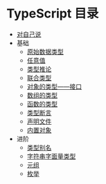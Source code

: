 # TypeScript 目录

* [对自己说](https://github.com/zg-zhang/nokebook/blob/master/TypeScript/for-myself.md)
* 基础
    * [原始数据类型](https://github.com/zg-zhang/nokebook/blob/master/TypeScript/base/primitive-data-types.md)
    * [任意值](https://github.com/zg-zhang/nokebook/blob/master/TypeScript/base/any.md)
    * [类型推论](https://github.com/zg-zhang/nokebook/blob/master/TypeScript/base/type-inference.md)
    * [联合类型](https://github.com/zg-zhang/nokebook/blob/master/TypeScript/base/union-types.md)
    * [对象的类型——接口](https://github.com/zg-zhang/nokebook/blob/master/TypeScript/base/interfaces.md)
    * [数组的类型](https://github.com/zg-zhang/nokebook/blob/master/TypeScript/base/type-of-array.md)
    * [函数的类型](https://github.com/zg-zhang/nokebook/blob/master/TypeScript/base/type-of-function.md)
    * [类型断言](https://github.com/zg-zhang/nokebook/blob/master/TypeScript/base/type-assertion.md)
    * [声明文件](https://github.com/zg-zhang/nokebook/blob/master/TypeScript/base/declaration-files.md)
    * [内置对象](https://github.com/zg-zhang/nokebook/blob/master/TypeScript/base/built-in-objects.md)
* 进阶
    * [类型别名](https://github.com/zg-zhang/nokebook/blob/master/TypeScript/advanced/type-aliases.md)
    * [字符串字面量类型](https://github.com/zg-zhang/nokebook/blob/master/TypeScript/advanced/string-literal-types.md)
    * [元组](https://github.com/zg-zhang/nokebook/blob/master/TypeScript/advanced/tuple.md)
    * [枚举](https://github.com/zg-zhang/nokebook/blob/master/TypeScript/advanced/enum.md)

